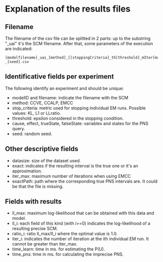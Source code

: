 Explanation of the results files
===================================


Filename
------------

The filename of the csv file can be splitted in 2 parts: up to the substring "_uai" it's the SCM filename. After that, some parameters
of the execution are indicated:
```
[modelfilename]_uai_[method]_[[stoppingCriteria]_th[threshold]_mIter[maximumIterations]_w[isWeightedEM]_x[numberPoints]]?_[seed].csv
```

Identificative fields per experiment
---------------------------------------
The following identify an experiment and should be unique:

- modelID and filename: indicate the filename with the SCM
- method: CCVE, CCALP, EMCC
- stop_criteria: metric used for stopping individual EM runs. Possible values: KL, L1 or LLratio.
- threshold: epsilon considered in the stopping condition.
- cause, effect, trueState, falseState: variables and states for the PNS query.
- seed: random seed.

Other descriptive fields
----------------------------------------
- datasize: size of the dataset used.
- exact: indicates if the resulting interval is the true one or it's an approximation.
- iter_max: maximum number of iterations when using EMCC
- exactPath: path where the corresponding true PNS intervals are. It could be that the file is missing.

Fields with results
---------------------------

- ll_max: maximum log-likelihood that can be obtained with this data and model.
- ll_i: each field of this kind (with i>=0) indicates the log-likelihood of a resulting precise SCM.
- ratio_i: ratio ll_max/ll_i where the optimal value is 1.0.
- iter_i: indicates the number of iteration at the ith individual EM run. It cannot be greater than iter_max.
- time_learn: time in ms. for estimating the P(U).
- time_pns: time in ms. for calculating the imprecise PNS.
